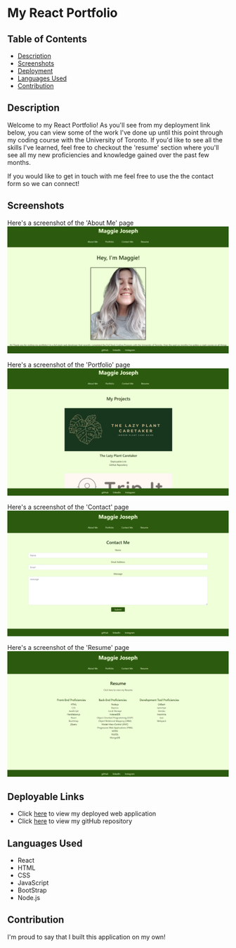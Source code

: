 # My React Portfolio


## Table of Contents
  * [Description](#description)
  * [Screenshots](#screenshots)
  * [Deployment](#deployable-links)
  * [Languages Used](#languages-used)
  * [Contribution](#contribution)

## Description
Welcome to my React Portfolio! As you'll see from my deployment link below, you can view some of the work I've done up until this point through my coding course with the University of Toronto. If you'd like to see all the skills I've learned, feel free to checkout the 'resume' section where you'll see all my new proficiencies and knowledge gained over the past few months. 

If you would like to get in touch with me feel free to use the the contact form so we can connect!


## Screenshots
Here's a screenshot of the 'About Me' page
!['About Me' page](./src/assets/screenshots/about-screenshot.png)

Here's a screenshot of the 'Portfolio' page
!['Portfolio' page](./src/assets/screenshots/projects-screenshot.png)

Here's a screenshot of the 'Contact' page
!['Contact' page](./src/assets/screenshots/contact-screenshot.png)

Here's a screenshot of the 'Resume' page
!['Resume' page](./src/assets/screenshots/resume-screenshot.png)


## Deployable Links
* Click [here](https://pacific-brook-13210.herokuapp.com/) to view my deployed web application
* Click [here](https://github.com/maggiejoe/c20-my-portfolio.git) to view my gitHub repository


## Languages Used
* React
* HTML
* CSS
* JavaScript
* BootStrap
* Node.js


## Contribution
I'm proud to say that I built this application on my own! 